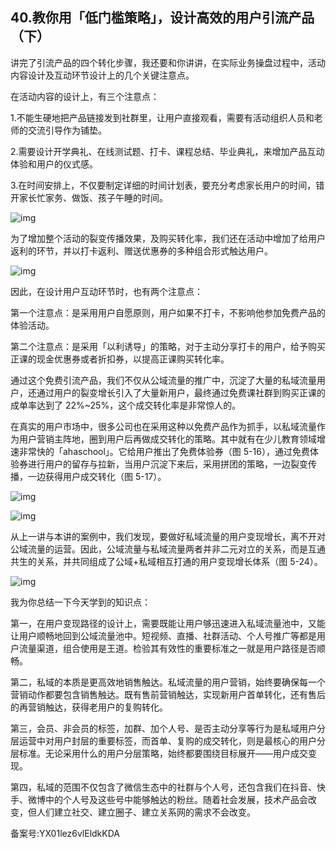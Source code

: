 ## 40.教你用「低门槛策略」，设计高效的用户引流产品（下）
讲完了引流产品的四个转化步骤，我还要和你讲讲，在实际业务操盘过程中，活动内容设计及互动环节设计上的几个关键注意点。


在活动内容的设计上，有三个注意点：


1.不能生硬地把产品链接发到社群里，让用户直接观看，需要有活动组织人员和老师的交流引导作为铺垫。


2.需要设计开学典礼、在线测试题、打卡、课程总结、毕业典礼，来增加产品互动体验和用户的仪式感。


3.在时间安排上，不仅要制定详细的时间计划表，要充分考虑家长用户的时间，错开家长忙家务、做饭、孩子午睡的时间。


![img](https://pic2.zhimg.com/v2-cef0cd9b3c4a9f68d32b73411b9240c9.webp)

为了增加整个活动的裂变传播效果，及购买转化率，我们还在活动中增加了给用户返利的环节，并以打卡返利、赠送优惠券的多种组合形式触达用户。


![img](https://pic1.zhimg.com/v2-0711439875bbab26858ec133054a22a2.webp)

因此，在设计用户互动环节时，也有两个注意点：


第一个注意点：是采用用户自愿原则，用户如果不打卡，不影响他参加免费产品的体验活动。


第二个注意点：是采用「以利诱导」的策略，对于主动分享打卡的用户，给予购买正课的现金优惠券或者折扣券，以提高正课购买转化率。


通过这个免费引流产品，我们不仅从公域流量的推广中，沉淀了大量的私域流量用户，还通过用户的裂变增长引入了大量新用户，最终通过免费课社群到购买正课的成单率达到了 22%~25%，这个成交转化率是非常惊人的。


在真实的用户市场中，很多公司也在采用这种以免费产品作为抓手，以私域流量作为用户营销主阵地，圈到用户后再做成交转化的策略。其中就有在少儿教育领域增速非常快的「ahaschool」。它给用户推出了免费体验券（图 5-16），通过免费体验券进行用户的留存与拉新，当用户沉淀下来后，采用拼团的策略，一边裂变传播，一边获得用户成交转化（图 5-17）。


![img](https://pic3.zhimg.com/v2-08bf99f48b685daa8e28c1c408c8ac4c.webp)

![img](https://pic4.zhimg.com/v2-bf4ac436d119db9b1f8d7cbbc6cec3d3.webp)

从上一讲与本讲的案例中，我们发现，要做好私域流量的用户变现增长，离不开对公域流量的运营。因此，公域流量与私域流量两者并非二元对立的关系，而是互通共生的关系，并共同组成了公域+私域相互打通的用户变现增长体系（图 5-24）。


![img](https://pic2.zhimg.com/v2-c1dac57e4549c7933ea0946f1a231e4f.webp)

我为你总结一下今天学到的知识点：


第一，在用户变现路径的设计上，需要既能让用户够迅速进入私域流量池中，又能让用户顺畅地回到公域流量池中。短视频、直播、社群活动、个人号推广等都是用户流量渠道，组合使用是王道。检验其有效性的重要标准之一就是用户路径是否顺畅。


第二，私域的本质是更高效地销售触达。私域流量的用户营销，始终要确保每一个营销动作都要包含销售触达。既有售前营销触达，实现新用户首单转化，还有售后的再营销触达，获得老用户的复购转化。


第三，会员、非会员的标签，加群、加个人号、是否主动分享等行为是私域用户分层运营中对用户封层的重要标签，而首单、复购的成交转化，则是最核心的用户分层标准。无论采用什么的用户分层策略，始终都要围绕目标展开——用户成交变现。


第四，私域的范围不仅包含了微信生态中的社群与个人号，还包含我们在抖音、快手、微博中的个人号及这些号中能够触达的粉丝。随着社会发展，技术产品会改变，但人们建立社交、建立圈子、建立关系网的需求不会改变。


备案号:YX01lez6vlEldkKDA

